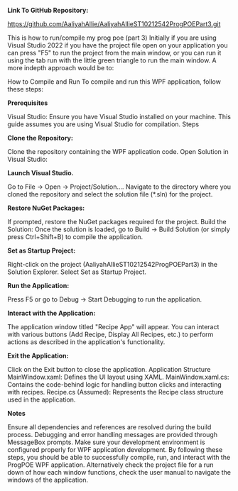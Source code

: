 **Link To GitHub Repository:**

https://github.com/AaliyahAllie/AaliyahAllieST10212542ProgPOEPart3.git

This is how to run/compile my prog poe (part 3)
Initially if you are using Visual Studio 2022 if you have the project file open on your application you can press "F5" to run the project from the main window, or you can run it using the tab run with the little green triangle to run the main window. A more indepth approach would be to:

How to Compile and Run
To compile and run this WPF application, follow these steps:

**Prerequisites**

  Visual Studio: Ensure you have Visual Studio installed on your machine. This guide assumes you are using Visual Studio for compilation.
  Steps
  
**Clone the Repository:**

  Clone the repository containing the WPF application code.
  Open Solution in Visual Studio:

**Launch Visual Studio.**

  Go to File -> Open -> Project/Solution....
  Navigate to the directory where you cloned the repository and select the solution file (*.sln) for the project.
  
**Restore NuGet Packages:**

  If prompted, restore the NuGet packages required for the project.
  Build the Solution:
  Once the solution is loaded, go to Build -> Build Solution (or simply press Ctrl+Shift+B) to compile the application.
  
**Set as Startup Project:**

  Right-click on the project (AaliyahAllieST10212542ProgPOEPart3) in the Solution Explorer.
  Select Set as Startup Project.
  
**Run the Application:**

  Press F5 or go to Debug -> Start Debugging to run the application.
  
**Interact with the Application:**

  The application window titled "Recipe App" will appear.
  You can interact with various buttons (Add Recipe, Display All Recipes, etc.) to perform actions as described in the application's functionality.

**Exit the Application:**

  Click on the Exit button to close the application.
  Application Structure
  MainWindow.xaml: Defines the UI layout using XAML.
  MainWindow.xaml.cs: Contains the code-behind logic for handling button clicks and interacting with recipes.
  Recipe.cs (Assumed): Represents the Recipe class structure used in the application.
  
**Notes**

  Ensure all dependencies and references are resolved during the build process.
  Debugging and error handling messages are provided through MessageBox prompts.
  Make sure your development environment is configured properly for WPF application development.
  By following these steps, you should be able to successfully compile, run, and interact with the ProgPOE WPF application.
  Alternatively check the project file for a run down of how each window functions, check the user manual to navigate the windows of the application.
